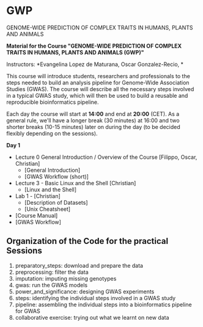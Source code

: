 # GWP
GENOME-WIDE PREDICTION OF COMPLEX TRAITS IN HUMANS, PLANTS AND ANIMALS

**Material for the Course "GENOME-WIDE PREDICTION OF COMPLEX TRAITS IN HUMANS, PLANTS AND ANIMALS (GWP)"**

Instructors: *Evangelina Lopez de Maturana, Oscar Gonzalez-Recio, *

This course will introduce students, researchers and professionals to the steps needed to build an analysis pipeline for Genome-Wide Association Studies (GWAS). The course will describe all the necessary steps involved in a typical GWAS study, which will then be used to build a reusable and reproducible bioinformatics pipeline.

Each day the course will start at **14:00** and end at **20:00** (CET).
As a general rule, we'll have a longer break (30 minutes) at 16:00 and two shorter breaks (10-15 minutes) later on during the day (to be decided flexibly depending on the sessions).  

<!-- timetable: [here](https://docs.google.com/spreadsheets/d/1Cy8vBD6I_no8UPzYPU9bz7ASWyI3bc4Y9vcdr5S1TBw/edit#gid=0) -->

**Day 1**

- Lecture 0	General Introduction / Overview of the Course [Filippo, Oscar, Christian]
    - [General Introduction]<!--(slides/0_General_Introduction.pdf)-->
    - [GWAS Workflow (short)]<!--(slides/GWAS_workflow_short.pdf)-->
- Lecture 3 - Basic Linux and the Shell [Christian]
    - [Linux and the Shell]<!--(slides/3_Linux_intro.pdf)-->
- Lab 1 -  [Christian]
    - [Description of Datasets]<!--(slides/Description_of_datasets.pdf)-->
    - [Unix Cheatsheet]<!--(slides/Unix_cheatsheet.pdf)-->
 - [Course Manual]<!--(slides/Course_manual.pdf)-->
 - [GWAS Workflow]<!--(slides/GWAS_workflow.pdf)-->


## Organization of the Code for the practical Sessions

1. preparatory_steps: download and prepare the data
2. preprocessing: filter the data
3. imputation: imputing missing genotypes
4. gwas: run the GWAS models
5. power_and_significance: designing GWAS experiments
6. steps: identifying the individual steps involved in a GWAS study
7. pipeline: assembling the individual steps into a bioinformatics pipeline for GWAS
8. collaborative exercise: trying out what we learnt on new data
